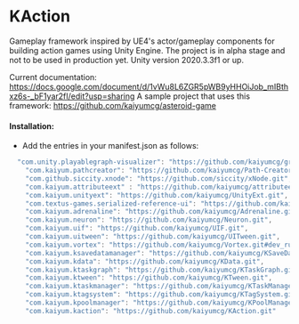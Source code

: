 # KAction
Gameplay framework inspired by UE4's actor/gameplay components for building action games using Unity Engine. The project is in alpha stage and not to be used in production yet. Unity version 2020.3.3f1 or up. 

Current documentation: https://docs.google.com/document/d/1vWu8L6ZGR5pWB9yHHOiJob_mIBthxz6s-_bF1yar2fI/edit?usp=sharing
A sample project that uses this framework: https://github.com/kaiyumcg/asteroid-game


#### Installation:
* Add the entries in your manifest.json as follows:
```C#
  "com.unity.playablegraph-visualizer": "https://github.com/kaiyumcg/graph-visualizer.git",
	"com.kaiyum.pathcreator": "https://github.com/kaiyumcg/Path-Creator.git",
	"com.github.siccity.xnode": "https://github.com/siccity/xNode.git",
	"com.kaiyum.attributeext" : "https://github.com/kaiyumcg/attributeext.git",
	"com.kaiyum.unityext": "https://github.com/kaiyumcg/UnityExt.git",
	"com.textus-games.serialized-reference-ui": "https://github.com/kaiyumcg/UnitySerializedReferenceUI.git",
	"com.kaiyum.adrenaline": "https://github.com/kaiyumcg/Adrenaline.git",
	"com.kaiyum.neuron": "https://github.com/kaiyumcg/Neuron.git",
	"com.kaiyum.uif": "https://github.com/kaiyumcg/UIF.git",
	"com.kaiyum.uitween": "https://github.com/kaiyumcg/UITween.git",
	"com.kaiyum.vortex": "https://github.com/kaiyumcg/Vortex.git#dev_rumman",
	"com.kaiyum.ksavedatamanager": "https://github.com/kaiyumcg/KSaveDataManager.git",
	"com.kaiyum.kdata": "https://github.com/kaiyumcg/KData.git",
	"com.kaiyum.ktaskgraph": "https://github.com/kaiyumcg/KTaskGraph.git",
	"com.kaiyum.ktween": "https://github.com/kaiyumcg/KTween.git",
	"com.kaiyum.ktaskmanager": "https://github.com/kaiyumcg/KTaskManager.git",
	"com.kaiyum.ktagsystem": "https://github.com/kaiyumcg/KTagSystem.git",
	"com.kaiyum.kpoolmanager": "https://github.com/kaiyumcg/KPoolManager.git",
	"com.kaiyum.kaction": "https://github.com/kaiyumcg/KAction.git"
```
